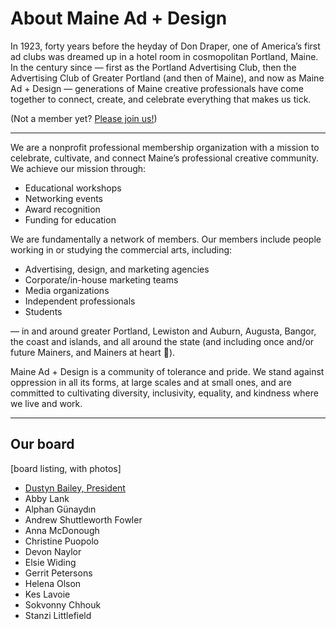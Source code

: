 # About Maine Ad + Design

<div class="lede">

In 1923, forty years before the heyday of Don Draper, one of America’s first ad clubs was dreamed up in a hotel room in cosmopolitan Portland, Maine. In the century since — first as the Portland Advertising Club, then the Advertising Club of Greater Portland (and then of Maine), and now as Maine Ad + Design — generations of Maine creative professionals have come together to connect, create, and celebrate everything that makes us tick.

(Not a member yet? [Please join us!](/join))

</div>

---

We are a nonprofit professional membership organization with a mission to celebrate, cultivate, and connect Maine’s professional creative community. We achieve our mission through:

- Educational workshops
- Networking events
- Award recognition
- Funding for education

We are fundamentally a network of members. Our members include people working in or studying the commercial arts, including:

- Advertising, design, and marketing agencies
- Corporate/in-house marketing teams
- Media organizations
- Independent professionals
- Students

— in and around greater Portland, Lewiston and Auburn, Augusta, Bangor, the coast and islands, and all around the state (and including once and/or future Mainers, and Mainers at heart 🌲).

Maine Ad + Design is a community of tolerance and pride. We stand against oppression in all its forms, at large scales and at small ones, and are committed to cultivating diversity, inclusivity, equality, and kindness where we live and work.

---

## Our board

[board listing, with photos]

- [Dustyn Bailey, President](https://www.linkedin.com/in/dustyn-bailey-b45655109/)
- Abby Lank
- Alphan Günaydın
- Andrew Shuttleworth Fowler
- Anna McDonough
- Christine Puopolo
- Devon Naylor
- Elsie Widing
- Gerrit Petersons
- Helena Olson
- Kes Lavoie
- Sokvonny Chhouk
- Stanzi Littlefield
